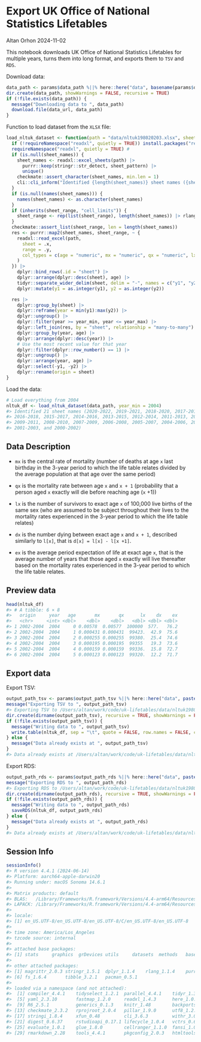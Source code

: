 Export UK Office of National Statistics Lifetables
================
Altan Orhon
2024-11-02

This notebook downloads UK Office of National Statistics Lifetables for
multiple years, turns them into long format, and exports them to `TSV`
and `RDS`.

Download data:

``` r
data_path <- params$data_path %||% here::here("data", basename(params$data_url))
dir.create(data_path, showWarnings = FALSE, recursive = TRUE)
if (!file.exists(data_path)) {
  message("Downloading data to ", data_path)
  download.file(data_url, data_path)
}
```

Function to load dataset from the `XLSX` file:

``` r
load_nltuk_dataset <- function(path = "data/nltuk198020203.xlsx", sheet_names = NULL, sheet_pattern = "(^[2][0-9]{3})-([2][0-9]{3})", sheet_range = cellranger::cell_limits(c(6, 1), c(NA, 6)), year_min = -Inf, year_max = Inf, ...) {
  if (!requireNamespace("readxl", quietly = TRUE)) install.packages("readxl")
  requireNamespace("readxl", quietly = TRUE) #
  if (is.null(sheet_names)) {
    sheet_names <- readxl::excel_sheets(path) |>
      purrr::keep(stringr::str_detect, sheet_pattern) |>
      unique()
    checkmate::assert_character(sheet_names, min.len = 1)
    cli::cli_inform("Identified {length(sheet_names)} sheet names ({sheet_names})")
  }
  if (is.null(names(sheet_names))) {
    names(sheet_names) <- as.character(sheet_names)
  }
  if (inherits(sheet_range, "cell_limits")) {
    sheet_range <- rep(list(sheet_range), length(sheet_names)) |> rlang::set_names(sheet_names)
  }
  checkmate::assert_list(sheet_range, len = length(sheet_names))
  res <- purrr::map2(sheet_names, sheet_range, ~ {
    readxl::read_excel(path,
      sheet = .x,
      range = .y,
      col_types = c(age = "numeric", mx = "numeric", qx = "numeric", lx = "numeric", dx = "numeric", ex = "numeric")
    )
  }) |>
    dplyr::bind_rows(.id = "sheet") |>
    dplyr::arrange(dplyr::desc(sheet), age) |>
    tidyr::separate_wider_delim(sheet, delim = "-", names = c("y1", "y2"), cols_remove = FALSE) |>
    dplyr::mutate(y1 = as.integer(y1), y2 = as.integer(y2))

  res |>
    dplyr::group_by(sheet) |>
    dplyr::reframe(year = min(y1):max(y2)) |>
    dplyr::ungroup() |>
    dplyr::filter(year >= year_min, year <= year_max) |>
    dplyr::left_join(res, by = "sheet", relationship = "many-to-many") |>
    dplyr::group_by(year, age) |>
    dplyr::arrange(dplyr::desc(year)) |>
    # Use the most recent value for that year
    dplyr::filter(dplyr::row_number() == 1) |>
    dplyr::ungroup() |>
    dplyr::arrange(year, age) |>
    dplyr::select(-y1, -y2) |>
    dplyr::rename(origin = sheet)
}
```

Load the data:

``` r
# Load everything from 2004
nltuk_df <- load_nltuk_dataset(data_path, year_min = 2004)
#> Identified 21 sheet names (2020-2022, 2019-2021, 2018-2020, 2017-2019,
#> 2016-2018, 2015-2017, 2014-2016, 2013-2015, 2012-2014, 2011-2013, 2010-2012,
#> 2009-2011, 2008-2010, 2007-2009, 2006-2008, 2005-2007, 2004-2006, 2003-2005, …,
#> 2001-2003, and 2000-2002)
```

## Data Description

- `mx` is the central rate of mortality (number of deaths at age `x`
  last birthday in the 3-year period to which the life table relates
  divided by the average population at that age over the same period)

- `qx` is the mortality rate between age `x` and `x + 1` (probability
  that a person aged `x` exactly will die before reaching age (`x` +1))

- `lx` is the number of survivors to exact age `x` of 100,000 live
  births of the same sex (who are assumed to be subject throughout their
  lives to the mortality rates experienced in the 3-year period to which
  the life table relates)

- `dx` is the number dying between exact age `x` and `x + 1`, described
  similarly to `l[x]`, that is `d[x] = l[x] - l[x +1]`.

- `ex` is the average period expectation of life at exact age `x`, that
  is the average number of years that those aged `x` exactly will live
  thereafter based on the mortality rates experienced in the 3-year
  period to which the life table relates.

## Preview data

``` r
head(nltuk_df)
#> # A tibble: 6 × 8
#>   origin     year   age       mx       qx      lx    dx    ex
#>   <chr>     <int> <dbl>    <dbl>    <dbl>   <dbl> <dbl> <dbl>
#> 1 2002-2004  2004     0 0.00578  0.00577  100000  577.   76.2
#> 2 2002-2004  2004     1 0.000431 0.000431  99423.  42.9  75.6
#> 3 2002-2004  2004     2 0.000255 0.000255  99380.  25.4  74.6
#> 4 2002-2004  2004     3 0.000195 0.000195  99355   19.3  73.6
#> 5 2002-2004  2004     4 0.000159 0.000159  99336.  15.8  72.7
#> 6 2002-2004  2004     5 0.000123 0.000123  99320.  12.2  71.7
```

## Export data

Export TSV:

``` r
output_path_tsv <- params$output_path_tsv %||% here::here("data", paste0(tools::file_path_sans_ext(basename(data_path)), "_", paste0(range(nltuk_df$year, na.rm = TRUE), collapse = "-"), ".tsv"))
message("Exporting TSV to ", output_path_tsv)
#> Exporting TSV to /Users/altan/work/code/uk-lifetables/data/nltuk198020203_2004-2022.tsv
dir.create(dirname(output_path_tsv), recursive = TRUE, showWarnings = FALSE)
if (!file.exists(output_path_tsv)) {
  message("Writing data to ", output_path_tsv)
  write.table(nltuk_df, sep = "\t", quote = FALSE, row.names = FALSE, col.names = TRUE, file = output_path_tsv)
} else {
  message("Data already exists at ", output_path_tsv)
}
#> Data already exists at /Users/altan/work/code/uk-lifetables/data/nltuk198020203_2004-2022.tsv
```

Export RDS:

``` r
output_path_rds <- params$output_path_rds %||% here::here("data", paste0(tools::file_path_sans_ext(basename(data_path)), "_", paste0(range(nltuk_df$year, na.rm = TRUE), collapse = "-"), ".rds"))
message("Exporting RDS to ", output_path_rds)
#> Exporting RDS to /Users/altan/work/code/uk-lifetables/data/nltuk198020203_2004-2022.rds
dir.create(dirname(output_path_rds), recursive = TRUE, showWarnings = FALSE)
if (!file.exists(output_path_rds)) {
  message("Writing data to ", output_path_rds)
  saveRDS(nltuk_df, output_path_rds)
} else {
  message("Data already exists at ", output_path_rds)
}
#> Data already exists at /Users/altan/work/code/uk-lifetables/data/nltuk198020203_2004-2022.rds
```

## Session Info

``` r
sessionInfo()
#> R version 4.4.1 (2024-06-14)
#> Platform: aarch64-apple-darwin20
#> Running under: macOS Sonoma 14.6.1
#> 
#> Matrix products: default
#> BLAS:   /Library/Frameworks/R.framework/Versions/4.4-arm64/Resources/lib/libRblas.0.dylib 
#> LAPACK: /Library/Frameworks/R.framework/Versions/4.4-arm64/Resources/lib/libRlapack.dylib;  LAPACK version 3.12.0
#> 
#> locale:
#> [1] en_US.UTF-8/en_US.UTF-8/en_US.UTF-8/C/en_US.UTF-8/en_US.UTF-8
#> 
#> time zone: America/Los_Angeles
#> tzcode source: internal
#> 
#> attached base packages:
#> [1] stats     graphics  grDevices utils     datasets  methods   base     
#> 
#> other attached packages:
#> [1] magrittr_2.0.3 stringr_1.5.1  dplyr_1.1.4    rlang_1.1.4    purrr_1.0.2   
#> [6] fs_1.6.4       tibble_3.2.1   pacman_0.5.1  
#> 
#> loaded via a namespace (and not attached):
#>  [1] compiler_4.4.1    tidyselect_1.2.1  parallel_4.4.1    tidyr_1.3.1      
#>  [5] yaml_2.3.10       fastmap_1.2.0     readxl_1.4.3      here_1.0.1       
#>  [9] R6_2.5.1          generics_0.1.3    knitr_1.48        backports_1.5.0  
#> [13] checkmate_2.3.2   rprojroot_2.0.4   pillar_1.9.0      utf8_1.2.4       
#> [17] stringi_1.8.4     xfun_0.48         cli_3.6.3         withr_3.0.1      
#> [21] digest_0.6.37     rstudioapi_0.17.1 lifecycle_1.0.4   vctrs_0.6.5      
#> [25] evaluate_1.0.1    glue_1.8.0        cellranger_1.1.0  fansi_1.0.6      
#> [29] rmarkdown_2.28    tools_4.4.1       pkgconfig_2.0.3   htmltools_0.5.8.1
```
